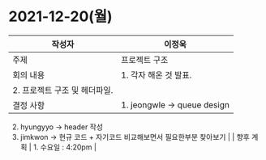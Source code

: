# 2021-12-20(월)

| 작성자 | 이정욱 |
| --- | --- |
| 주제 | 프로젝트 구조 |
| 회의 내용 | 1. 각자 해온 것 발표.
2. 프로젝트 구조 및 헤더파일. |
| 결정 사항 | 1. jeongwle → queue design
2. hyungyyo → header 작성
3. jimkwon → 현규 코드 + 자기코드 비교해보면서 필요한부분 찾아보기 |
| 향후 계획 | 1. 수요일 : 4:20pm  |